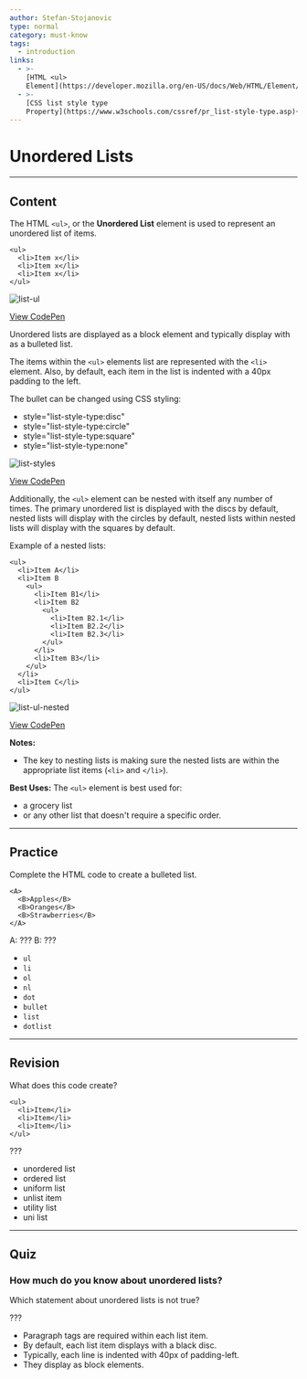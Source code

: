 ```yaml
---
author: Stefan-Stojanovic
type: normal
category: must-know
tags:
  - introduction
links:
  - >-
    [HTML <ul>
    Element](https://developer.mozilla.org/en-US/docs/Web/HTML/Element/ul){documentation}
  - >-
    [CSS list style type
    Property](https://www.w3schools.com/cssref/pr_list-style-type.asp){documentation}
---
```


# Unordered Lists


---

## Content

The HTML `<ul>`, or the **Unordered List** element is used to represent an unordered list of items.

```plain-text
<ul>
  <li>Item x</li>
  <li>Item x</li>
  <li>Item x</li>
</ul>
```

![list-ul](https://img.enkipro.com/a69d82602a99e3ab97dafa3e3882628a.png)

[View CodePen](https://codepen.io/enkidevs/pen/zLwOLq)

Unordered lists are displayed as a block element and typically display with as a bulleted list.

The items within the `<ul>` elements list are represented with the `<li>` element. Also, by default, each item in the list is indented with a 40px padding to the left.

The bullet can be changed using CSS styling:

- style="list-style-type:disc"
- style="list-style-type:circle"
- style="list-style-type:square"
- style="list-style-type:none"

![list-styles](https://img.enkipro.com/479323c3b258bb078ff59111fa831338.png)

[View CodePen](https://codepen.io/enkidevs/pen/qKMMyr)

Additionally, the `<ul>` element can be nested with itself any number of times. The primary unordered list is displayed with the discs by default,  nested lists will display with the circles by default, nested lists within nested lists will display with the squares by default.

Example of a nested lists:

```plain-text
<ul>
  <li>Item A</li>
  <li>Item B
    <ul>
      <li>Item B1</li>
      <li>Item B2
        <ul>
          <li>Item B2.1</li>
          <li>Item B2.2</li>
          <li>Item B2.3</li>
        </ul>
      </li>
      <li>Item B3</li>
    </ul>
  </li>
  <li>Item C</li>
</ul>
```

![list-ul-nested](https://img.enkipro.com/f8f1d5c28640da344507a4e3e164847b.png)

[View CodePen](https://codepen.io/enkidevs/pen/PBmYBB)

**Notes:**

- The key to nesting lists is making sure the nested lists are within the appropriate list items (`<li>` and `</li>`).

**Best Uses:**
The `<ul>` element is best used for:

- a grocery list
- or any other list that doesn't require a specific order.


---

## Practice

Complete the HTML code to create a bulleted list.

```plain-text
<A>
  <B>Apples</B>
  <B>Oranges</B>
  <B>Strawberries</B>
</A>
```

A: ???
B: ???

- `ul`
- `li`
- `ol`
- `nl`
- `dot`
- `bullet`
- `list`
- `dotlist`


---

## Revision

What does this code create?

```plain-text
<ul>
  <li>Item</li>
  <li>Item</li>
  <li>Item</li>
</ul>
```

???

- unordered list
- ordered list
- uniform list
- unlist item
- utility list
- uni list


---

## Quiz

### How much do you know about unordered lists?


Which statement about unordered lists is not true?

???

- Paragraph tags are required within each list item.
- By default, each list item displays with a black disc.
- Typically, each line is indented with 40px of padding-left.
- They display as block elements.
